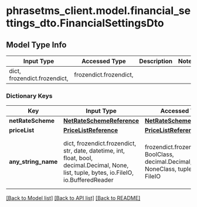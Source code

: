 # phrasetms_client.model.financial_settings_dto.FinancialSettingsDto

## Model Type Info

| Input Type                   | Accessed Type          | Description | Notes |
| ---------------------------- | ---------------------- | ----------- | ----- |
| dict, frozendict.frozendict, | frozendict.frozendict, |             |

### Dictionary Keys

| Key                 | Input Type                                                                                                                                  | Accessed Type                                                                           | Description                                                        | Notes      |
| ------------------- | ------------------------------------------------------------------------------------------------------------------------------------------- | --------------------------------------------------------------------------------------- | ------------------------------------------------------------------ | ---------- |
| **netRateScheme**   | [**NetRateSchemeReference**](NetRateSchemeReference.md)                                                                                     | [**NetRateSchemeReference**](NetRateSchemeReference.md)                                 |                                                                    | [optional] |
| **priceList**       | [**PriceListReference**](PriceListReference.md)                                                                                             | [**PriceListReference**](PriceListReference.md)                                         |                                                                    | [optional] |
| **any_string_name** | dict, frozendict.frozendict, str, date, datetime, int, float, bool, decimal.Decimal, None, list, tuple, bytes, io.FileIO, io.BufferedReader | frozendict.frozendict, str, BoolClass, decimal.Decimal, NoneClass, tuple, bytes, FileIO | any string name can be used but the value must be the correct type | [optional] |

[[Back to Model list]](../../README.md#documentation-for-models) [[Back to API list]](../../README.md#documentation-for-api-endpoints) [[Back to README]](../../README.md)
